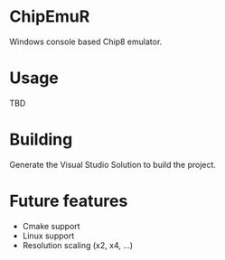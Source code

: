 # ChipEmuR

Windows console based Chip8 emulator.

# Usage

TBD

# Building

Generate the Visual Studio Solution to build the project.

# Future features

- Cmake support
- Linux support
- Resolution scaling (x2, x4, ...)